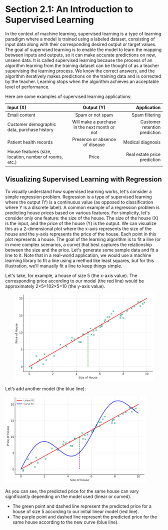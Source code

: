 # Section 2.1: An Introduction to Supervised Learning

In the context of machine learning, supervised learning is a type of learning paradigm where a model is trained using a labeled dataset, consisting of input data along with their corresponding desired output or target values. The goal of supervised learning is to enable the model to learn the mapping between inputs and outputs, so it can make accurate predictions on new, unseen data. It is called supervised learning because the process of an algorithm learning from the training dataset can be thought of as a teacher supervising the learning process. We know the correct answers, and the algorithm iteratively makes predictions on the training data and is corrected by the teacher. Learning stops when the algorithm achieves an acceptable level of performance.

Here are some examples of supervised learning applications:

| Input (X)           | Output (Y)           | Application   |
| :---              |    :----:            |          ---: |
| Email content	| Spam or not spam	|Spam filtering |
| Customer demographic data, purchase history	| Will make a purchase in the next month or not	| Customer retention prediction |
| Patient health records	| Presence or absence of disease	| Medical diagnosis|
| House features (size, location, number of rooms, etc.)	| Price	| Real estate price prediction |


## Visualizing Supervised Learning with Regression

To visually understand how supervised learning works, let's consider a simple regression problem. Regression is a type of supervised learning where the output (Y) is a continuous value (as opposed to classification where Y is a discrete label).
A common example of a regression problem is predicting house prices based on various features. For simplicity, let's consider only one feature: the size of the house. The size of the house (X) is the input, and the price of the house (Y) is the output.
We can visualize this as a 2-dimensional plot where the x-axis represents the size of the house and the y-axis represents the price of the house. Each point in this plot represents a house. The goal of the learning algorithm is to fit a line (or in more complex scenarios, a curve) that best captures the relationship between the size and the price.
Let's generate some sample data and fit a line to it. Note that in a real-world application, we would use a machine learning library to fit a line using a method like least squares, but for this illustration, we'll manually fit a line to keep things simple.

Let's take, for example, a house of size 5 (the x-axis value). The corresponding price according to our model (the red line) would be approximately 2×5=102×5=10 (the y-axis value).

<p align="center">

<img src="/machine_learning_basic/housing-price.jpg" alt="housing price - line" width="450">

</p> 

Let’s add another model (the blue line):

<img src="/machine_learning_basic/housing-price2.jpg" alt="housing price - curve" width="450"> 

As you can see, the predicted price for the same house can vary significantly depending on the model used (linear or curved). 

- The green point and dashed line represent the predicted price for a house of size 5 according to our initial linear model (red line).
- The purple point and dashed line represent the predicted price for the same house according to the new curve (blue line).

